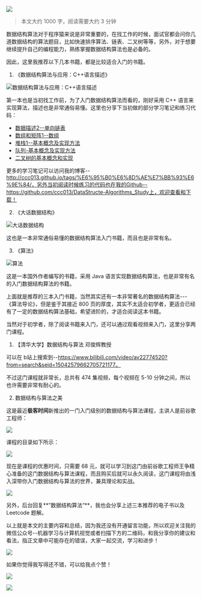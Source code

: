 ![](http://7xrluf.com1.z0.glb.clouddn.com/FlKGnVWJZx0wHMrC0j6UObWkE0oy)

>  本文大约 1000 字，阅读需要大约 3 分钟

数据结构算法对于程序猿来说是非常重要的，在找工作的时候，面试官都会问你几道数据结构的算法题目，比如快速排序算法、链表、二叉树等等，另外，对于想要继续提升自己的编程能力，熟练掌握数据结构算法也是必备的。

因此，这里我推荐以下几本书籍，都是比较适合入门的书籍。

1. 《数据结构算法与应用：C++语言描述》

![数据结构算法与应用：C++语言描述](http://7xrluf.com1.z0.glb.clouddn.com/%E6%95%B0%E6%8D%AE%E7%BB%93%E6%9E%84%E7%AE%97%E6%B3%95%E4%B9%A6%E7%B1%8D1.png)

第一本也是当初找工作前，为了入门数据结构算法而看的，刚好采用 C++ 语言来实现算法，描述也是非常通俗易懂。这里也分享下当初做的部分学习笔记和练习代码：

- [数据描述2--单向链表](http://ccc013.github.io/2016/06/09/%E6%95%B0%E6%8D%AE%E6%8F%8F%E8%BF%B02-%E5%8D%95%E5%90%91%E9%93%BE%E8%A1%A8/)
- [数组和矩阵1--数组](http://ccc013.github.io/2016/06/09/%E6%95%B0%E6%8D%AE%E6%8F%8F%E8%BF%B02-%E5%8D%95%E5%90%91%E9%93%BE%E8%A1%A8/)
- [堆栈1--基本概念及实现方法](http://ccc013.github.io/2016/07/12/%E5%A0%86%E6%A0%881-%E5%9F%BA%E6%9C%AC%E6%A6%82%E5%BF%B5%E5%8F%8A%E5%AE%9E%E7%8E%B0%E6%96%B9%E6%B3%95/)
- [队列-基本概念及实现方法](http://ccc013.github.io/2016/07/23/%E9%98%9F%E5%88%97-%E5%9F%BA%E6%9C%AC%E6%A6%82%E5%BF%B5%E5%8F%8A%E5%AE%9E%E7%8E%B0%E6%96%B9%E6%B3%95/)
- [二叉树的基本概念和实现](http://ccc013.github.io/2016/08/18/%E4%BA%8C%E5%8F%89%E6%A0%91%E7%9A%84%E5%9F%BA%E6%9C%AC%E6%A6%82%E5%BF%B5%E5%92%8C%E5%AE%9E%E7%8E%B0/)

更多的学习笔记可以访问我的博客--http://ccc013.github.io/tags/%E6%95%B0%E6%8D%AE%E7%BB%93%E6%9E%84/，另外当初阅读时候练习的代码也在我的Github--https://github.com/ccc013/DataStructe-Algorithms_Study上，欢迎查看和下载！

2. 《大话数据结构》

![大话数据结构](http://7xrluf.com1.z0.glb.clouddn.com/%E6%95%B0%E6%8D%AE%E7%BB%93%E6%9E%84%E7%AE%97%E6%B3%95%E4%B9%A6%E7%B1%8D2.png)

这也是一本非常通俗易懂的数据结构算法入门书籍，而且也是非常有名。

3. 《算法》

![算法](http://7xrluf.com1.z0.glb.clouddn.com/%E6%95%B0%E6%8D%AE%E7%BB%93%E6%9E%84%E7%AE%97%E6%B3%95%E4%B9%A6%E7%B1%8D3.png)

这是一本国外作者编写的书籍，采用 Java 语言实现数据结构算法，也是非常有名的入门数据结构算法的书籍。

上面就是推荐的三本入门书籍，当然其实还有一本非常著名的数据结构算法---《算法导论》，但是鉴于其接近 800 页的厚度，其实不太适合初学者，更适合已经有了一定的数据结构算法基础，希望进阶的，才适合阅读这本书籍。

当然对于初学者，除了阅读书籍来入门，还可以通过观看视频来入门，这里分享两门课程。

1. 【清华大学】数据结构与算法 邓俊辉教授


可以在 b站上搜索到--https://www.bilibili.com/video/av22774520?from=search&seid=15042579662705721177。

不过这门课程就非常长，总共有 474 集视频，每个视频在 5-10 分钟之间，所以也许需要非常有耐心的。

2. 数据结构与算法之美

这是最近**极客时间**新推出的一门入门级别的数据结构与算法课程，主讲人是前谷歌工程师：

![](http://7xrluf.com1.z0.glb.clouddn.com/%E6%95%B0%E6%8D%AE%E7%BB%93%E6%9E%84%E7%AE%97%E6%B3%95%E8%AF%BE%E7%A8%8B1.png)

课程的目录如下所示：

![](http://7xrluf.com1.z0.glb.clouddn.com/%E6%95%B0%E6%8D%AE%E7%BB%93%E6%9E%84%E7%AE%97%E6%B3%95%E8%AF%BE%E7%A8%8B2.jpg)

现在是课程的优惠时间，只需要 68 元，就可以学习到这门由前谷歌工程师王争精心准备的这门数据结构与算法课程，而且购买后就可以永久阅读，这门课程将由浅入深带你入门数据结构与算法的世界，兼具理论和实战。

![](http://7xrluf.com1.z0.glb.clouddn.com/%E6%95%B0%E6%8D%AE%E7%BB%93%E6%9E%84%E7%AE%97%E6%B3%95%E8%AF%BE%E7%A8%8B3.jpg)

另外，后台回复**”数据结构算法“**，我也会分享上述三本推荐的电子书以及 Leetcode 题解。

以上就是本文的主要内容和总结，因为我还没有开通留言功能，所以欢迎关注我的微信公众号--机器学习与计算机视觉或者扫描下方的二维码，和我分享你的建议和看法，指正文章中可能存在的错误，大家一起交流，学习和进步！

![](https://cai-images-1257823952.cos.ap-beijing.myqcloud.com/qrcode_new.jpg)

如果你觉得我写得还不错，可以给我点个赞！

![](http://7xrluf.com1.z0.glb.clouddn.com/FrfgqfXz4Db6nVAfLwSVN_TG4Rsu)

![](http://7xrluf.com1.z0.glb.clouddn.com/FvfhASK3XZvkXg7YCxvpvXXCpAS-)